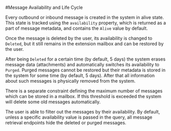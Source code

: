 #Message Availability and Life Cycle

Every outbound or inbound message is created in the system in alive state. This state is tracked using the `availability` property, which is returned as a part of message metadata, and contains the `Alive` value by default.

Once the message is deleted by the user, its availability is changed to `Deleted`, but it still remains in the extension mailbox and can be restored by the user.

After being `Deleted` for a certain time (by default, 5 days) the system erases message data (attachments) and automatically switches its availability to `Purged`. Purged messages cannot be restored but their metadata is stored in the system for some time (by default, 5 days). After that all information about such messages is physically removed from the system.

There is a separate constraint defining the maximum number of messages which can be stored in a mailbox. If this threshold is exceeded the system will delete some old messages automatically.

The user is able to filter out the messages by their availability. By default, unless a specific availability value is passed in the query, all message retrieval endpoints hide the deleted or purged messages.

